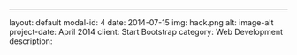 ---
layout: default
modal-id: 4
date: 2014-07-15
img: hack.png
alt: image-alt
project-date: April 2014
client: Start Bootstrap
category: Web Development
description: 

